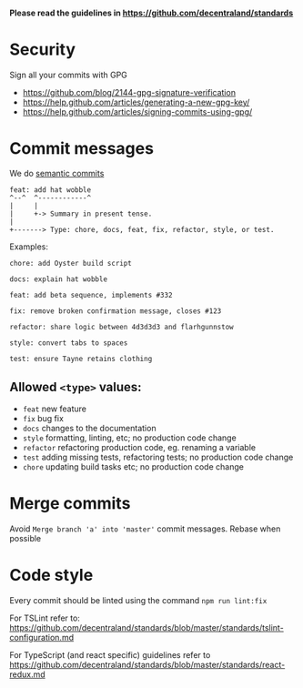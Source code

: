 #### Please read the guidelines in https://github.com/decentraland/standards

# Security

Sign all your commits with GPG

- https://github.com/blog/2144-gpg-signature-verification
- https://help.github.com/articles/generating-a-new-gpg-key/
- https://help.github.com/articles/signing-commits-using-gpg/

# Commit messages

We do [semantic commits](https://seesparkbox.com/foundry/semantic_commit_messages)

```
feat: add hat wobble
^--^  ^------------^
|     |
|     +-> Summary in present tense.
|
+-------> Type: chore, docs, feat, fix, refactor, style, or test.
```


Examples:

```
chore: add Oyster build script
```
```
docs: explain hat wobble
```
```
feat: add beta sequence, implements #332
```
```
fix: remove broken confirmation message, closes #123
```
```
refactor: share logic between 4d3d3d3 and flarhgunnstow
```
```
style: convert tabs to spaces
```
```
test: ensure Tayne retains clothing
```

## Allowed `<type>` values:
   * `feat` new feature
   * `fix` bug fix
   * `docs` changes to the documentation
   * `style` formatting, linting, etc; no production code change
   * `refactor` refactoring production code, eg. renaming a variable
   * `test` adding missing tests, refactoring tests; no production code change
   * `chore` updating build tasks etc; no production code change
   
# Merge commits

Avoid `Merge branch 'a' into 'master'` commit messages. Rebase when possible

# Code style

Every commit should be linted using the command `npm run lint:fix`

For TSLint refer to: https://github.com/decentraland/standards/blob/master/standards/tslint-configuration.md

For TypeScript (and react specific) guidelines refer to https://github.com/decentraland/standards/blob/master/standards/react-redux.md
